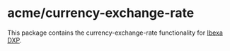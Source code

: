 # acme/currency-exchange-rate

This package contains the currency-exchange-rate functionality for [Ibexa DXP](https://ibexa.co).
